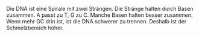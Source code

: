 Die DNA ist eine Spirale mit zwei Strängen. Die Stränge halten durch Basen zusammen. A 
passt zu T, G zu C. Manche Basen halten besser zusammen. 
Wenn mehr GC drin ist, ist die DNA schwerer zu trennen. Deshalb ist der Schmelzbereich 
höher. 